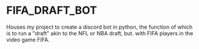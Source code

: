 # FIFA_DRAFT_BOT
Houses my project to create a discord bot in python, the function of which is to run a "draft" akin to the NFL or NBA draft, but. with FIFA players in the video game FIFA. 
